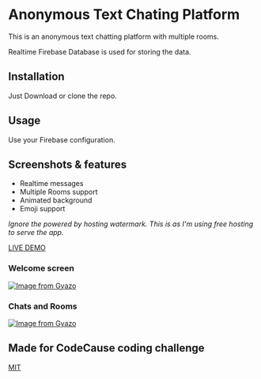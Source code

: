 # Anonymous Text Chating Platform

This is an anonymous text chatting platform with multiple rooms. 

Realtime Firebase Database is used for storing the data.

## Installation

Just Download or clone the repo.


## Usage

Use your Firebase configuration. 


## Screenshots & features

* Realtime messages
* Multiple Rooms support
* Animated background
* Emoji support

*Ignore the powered by hosting watermark. This is as I'm using free hosting to serve the app.*

[LIVE DEMO](http://hbd-mar-vell.000webhostapp.com/Anon-Chat/index.html)

### Welcome screen

[![Image from Gyazo](https://i.gyazo.com/e87d53e5c8137c27b49ffb8d9eacb127.png)](https://gyazo.com/e87d53e5c8137c27b49ffb8d9eacb127)

### Chats and Rooms
[![Image from Gyazo](https://i.gyazo.com/cf0db2dddd64c04e47632c0fd6da0f4b.png)](https://gyazo.com/cf0db2dddd64c04e47632c0fd6da0f4b)



## Made for CodeCause coding challenge
[MIT](https://choosealicense.com/licenses/mit/)

